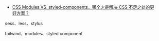 - [CSS Modules VS. styled-components，哪个才是解决 CSS 不足之处的更好方案？](https://juejin.cn/post/7025156831504760839#heading-18)



sess、less、stylus

tailwind、modules、styled component

